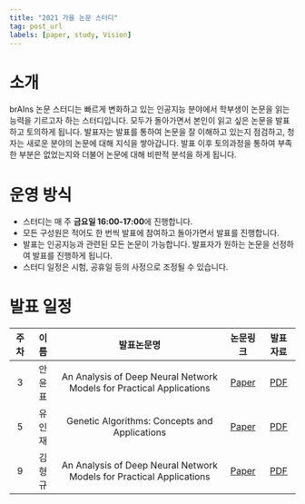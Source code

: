 ```yaml
---
title: "2021 가을 논문 스터디"
tag: post_url
labels: [paper, study, Vision]
---
```


# 소개

brAIns 논문 스터디는 빠르게 변화하고 있는 인공지능 분야에서 학부생이 논문을 읽는 능력을 기르고자 하는 스터디입니다.
모두가 돌아가면서 본인이 읽고 싶은 논문을 발표하고 토의하게 됩니다.
발표자는 발표를 통하여 논문을 잘 이해하고 있는지 점검하고, 청자는 새로운 분야의 논문에 대해 지식을 쌓아갑니다.
발표 이후 토의과정을 통하여 부족한 부분은 없었는지와 더불어 논문에 대해 비판적 분석을 하게 됩니다.

# 운영 방식

- 스터디는 매 주 **금요일 16:00-17:00**에 진행합니다.
- 모든 구성원은 적어도 한 번씩 발표에 참여하고 돌아가면서 발표를 진행합니다.
- 발표는 인공지능과 관련된 모든 논문이 가능합니다. 발표자가 원하는 논문을 선정하여 발표를 진행하게 됩니다.
- 스터디 일정은 시험, 공휴일 등의 사정으로 조정될 수 있습니다.

# 발표 일정

주차 | 이름 | 발표논문명 | 논문링크 | 발표자료
:---: | :---: | :---: | :---: | :---:
3 | 안윤표 | An Analysis of Deep Neural Network Models for Practical Applications | [Paper](https://arxiv.org/abs/1605.07678) | [PDF](/assets/pdf/20210917_YunpyoAn.pdf)
5 | 유인재 | Genetic Algorithms: Concepts and Applications | [Paper](https://ieeexplore.ieee.org/document/538609) | [PDF](/assets/pdf/1001_InjaeYoo.pdf)
9 | 김형규 | An Analysis of Deep Neural Network Models for Practical Applications | [Paper](https://arxiv.org/abs/2105.09932) | [PDF](/assets/pdf/1029_HyeonggyuKim.pdf)